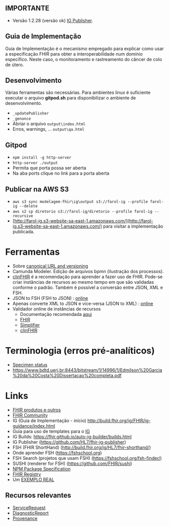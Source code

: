 ## IMPORTANTE

- Versão 1.2.28 (versão ok)
  [IG Publisher](https://github.com/HL7/fhir-ig-publisher/releases).

## Guia de Implementação

Guia de Implementação é o mecanismo empregado para explicar como usar
a especificação FHIR para obter a interoperabilidade num domínio específico.
Neste caso, o monitoramento e rastreamento do câncer de colo de útero.

## Desenvolvimento

Várias ferramentas são necessárias. Para ambientes
linux é suficiente executar o arquivo **gitpod.sh** para
disponibilizar o ambiente de desenvolvimento.

- `_updatePublisher`
- `_genonce`
- Abriar o arquivo `output\index.html`
- Erros, warnings, ... `output\qa.html`

## Gitpod

- `npm install -g http-server`
- `http-server ./output`
- Permita que porta possa ser aberta
- Na aba ports clique no link para a porta aberta

## Publicar na AWS S3

- `aws s3 sync modelagem-fhir\ig\output s3://farol-ig --profile farol-ig --delete`
- `aws s2 cp diretorio s3://farol-ig/diretorio --profile farol-ig --recursive`
- [http://farol-ig.s3-website-sa-east-1.amazonaws.com/](http://farol-ig.s3-website-sa-east-1.amazonaws.com/) para visitar a implementação publicada.

# Ferramentas

- Sobre [canonical URL and versioning](https://fire.ly/blog/versioning-and-canonical-urls/)
- Camunda Modeler. Edição de arquivos bpmn (ilustração dos processos).
- [clinFHIR](http://gb2.clinfhir.com) é a recomendação para aprender a fazer uso de FHIR. Pode-se criar instâncias de recursos ao mesmo tempo em que são validadas conforme o padrão. Também é possível a conversão entre JSON, XML e FSH.
- JSON to FSH (FSH to JSON) : [online](https://fshschool.org/FSHOnline/#/)
- Apenas converte XML to JSON e vice-versa (JSON to XML) : [online](https://fhir-formats.github.io/)
- Validador online de instâncias de recursos
  - Documentação recomendada [aqui](https://fire.ly/blog/validate-fhir-resources-like-a-boss/#copy-paste-validation)
  - [FHIR](https://validator.fhir.org/)
  - [Simplifier](https://simplifier.net/validate)
  - [clinFHIR](http://clinfhir.com/validateResource.html)

# Terminologia (erros pré-analíticos)

- [Specimen status](https://www.hl7.org/fhir/valueset-specimen-status.html)
- https://www.bdtd.uerj.br:8443/bitstream/1/14996/1/Edmilson%20Garcia%20da%20Costa%20Dissertacao%20completa.pdf

# Links

- [FHIR produtos e outros](https://confluence.hl7.org/display/FHIR/FHIR+Product+Family)
- [FHIR Community](https://fhir.org/)
- IG (Guia de Implementação - início) http://build.fhir.org/ig/FHIR/ig-guidance/index.html
- Guia para uso de templates para o [IG](https://build.fhir.org/ig/FHIR/ig-guidance/using-templates.html)
- IG Builds: https://fhir.github.io/auto-ig-builder/builds.html
- IG Publisher (https://github.com/HL7/fhir-ig-publisher)
- FSH (FHIR ShortHand) (http://build.fhir.org/ig/HL7/fhir-shorthand/)
- Onde aprender FSH (https://fshschool.org)
- FSH Search (projetos que usam FSH) (https://fshschool.org/fsh-finder/)
- SUSHI (renderer for FSH) (https://github.com/FHIR/sushi)
- [NPM Package Specification](https://confluence.hl7.org/display/FHIR/NPM+Package+Specification)
- [FHIR Registry](https://registry.fhir.org)
- Um [EXEMPLO REAL](https://github.com/IHE/ITI.MHD)

## Recursos relevantes

- [ServiceRequest](https://www.hl7.org/fhir/servicerequest.html)
- [DiagnosticReport](https://www.hl7.org/fhir/diagnosticreport.html)
- [Provenance](https://www.hl7.org/fhir/provenance.html)
